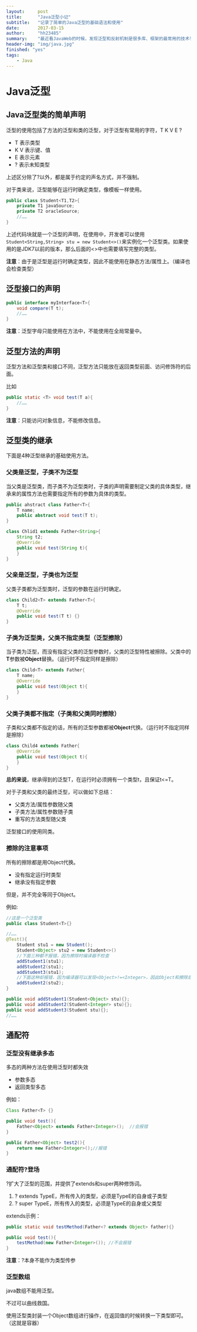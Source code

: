 ```yaml
---
layout:     post
title:      "Java泛型小记"
subtitle:   "记录了简单的Java泛型的基础语法和使用"
date:       2017-03-15
author:     "hh23485"
summary:	"最近看JavaWeb的时候，发现泛型和反射机制是很多库、框架的最常用的技术手段，这篇是一个基础的泛型小记，包括了语法声明和在继承下的使用/限制。"
header-img: "img/java.jpg"
finished: "yes"
tags:
    - Java
---
```


# Java泛型

## Java泛型类的简单声明

泛型的使用包括了方法的泛型和类的泛型，对于泛型有常用的字符，T K V E ?

- T 表示类型
- K V 表示键、值
- E 表示元素
- ? 表示未知类型

上述区分除了?以外，都是属于约定的声名方式，并不强制。

对于类来说，泛型能够在运行时确定类型，像模板一样使用。

``` java
public class Student<T1,T2>{
    private T1 javaSource;
    private T2 oracleSource;
    //……
}
```

上述代码块就是一个泛型的声明，在使用中，开发者可以使用`Student<String,String> stu = new Student<>()`来实例化一个泛型类。如果使用的是JDK7以前的版本，那么后面的<>中也需要填写完整的类型。

**注意**：由于是泛型是运行时确定类型，因此不能使用在静态方法/属性上。（编译也会检查类型）

## 泛型接口的声明

``` java
public interface myInterface<T>{
    void compare(T t);
    //……
}
```
**注意**：泛型字母只能使用在方法中，不能使用在全局常量中。

## 泛型方法的声明

泛型方法和泛型类和接口不同，泛型方法<T>只能放在返回类型前面、访问修饰符的后面。

比如


``` java
public static <T> void test(T a){
    //……
}
```

**注意**：只能访问对象信息，不能修改信息。

## 泛型类的继承

下面是4种泛型继承的基础使用方法。

### 父类是泛型，子类不为泛型

当父类是泛型类，而子类不为泛型类时，子类的声明需要制定父类的具体类型，继承来的属性方法也需要指定所有的参数为具体的类型。


``` java
public ahstract class Father<T>{
    T name;
    public abstract void test(T t);
}

class Chlid1 extends Father<String>{
    String t2;
    @Override
    public void test(String t){
    }
}
```

### 父亲是泛型，子类也为泛型

父类子类都为泛型类时，泛型的参数在运行时确定。

``` java
class Child2<T> extends Father<T>{
    T t;
    @Override
    public void test(T t) {}
}

```


### 子类为泛型类，父类不指定类型（泛型擦除）

当子类为泛型，而没有指定父类的泛型参数时，父类的泛型特性被擦除。父类中的**T**参数被**Object**替换。（运行时不指定同样是擦除）

``` java
class Child<T> extends Father{
    T name;
    @Override
    public void test(Object t){
    }
}
```


### 父类子类都不指定（子类和父类同时擦除）

子类和父类都不指定的话，所有的泛型参数都被**Object**代换。（运行时不指定同样是擦除）

``` java
class Child4 extends Father{
    @Override
    public void test(Object t){
    }
}
```

**总的来说**，继承得到的泛型T，在运行时必须拥有一个类型t，且保证t<=T。

对于子类和父类的最终泛型，可以做如下总结：

- 父类方法/属性参数随父类
- 子类方法/属性参数随子类
- 重写的方法类型随父类


泛型接口的使用同类。

### 擦除的注意事项

所有的擦除都是用Object代换。

- 没有指定运行时类型
- 继承没有指定参数

但是，并不完全等同于Object。

例如:

``` java
//这是一个泛型类
public class Student<T>{}

//……
@Test(){
    Student stu1 = new Student();
    Student<Object> stu2 = new Student<>()
    //下面三种都不报错，因为擦除时编译器不检查
    addStudent1(stu1);
    addStudent2(stu1);
    addStudent3(stu1);
    //下面这种却报错，因为编译器可以发现<Object>!=<Integer>，因此Object和擦除后的状态是不完全相同的
    addStudent2(stu2);
}

public void addStudent1(Student<Object> stu){};
public void addStudent2(Student<Integer> stu){};
public void addStudent3(Student stu){};
//……
```

## 通配符

### 泛型没有继承多态

多态的两种方法在使用泛型时都失效

- 参数多态
- 返回类型多态

例如：

``` java
Class Father<T> {}

public void test(){
    Father<Object> extends Father<Integer>();  //会报错
}

public Father<Object> test2(){
    return new Father<Integer>();//报错
}
```

### 通配符?登场


?扩大了泛型的范围，并提供了extends和super两种修饰词。

1. ? extends TypeE，所有传入的类型，必须是TypeE的自身或子类型
2. ? super TypeE，所有传入的类型，必须是TypeE的自身或父类型

extends示例：

``` java
public static void testMethod(Father<? extends Object> father){}

public void test(){
    testMethod(new Father<Integer>()); //不会报错
}
```

**注意**：?本身不能作为类型传参

### 泛型数组

java数组不能用泛型。

不过可以曲线救国。

使用泛型类封装一个Object数组进行操作，在返回值的时候转换一下类型即可。（这就是容器）




